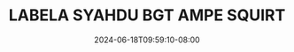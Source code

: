 --- 
title: "LABELA SYAHDU BGT AMPE SQUIRT"
description: "nonton bokep LABELA SYAHDU BGT AMPE SQUIRT yandek full vidio  "
date: 2024-06-18T09:59:10-08:00
file_code: "zo0yeg8tmtfp"
draft: false
cover: "nak1oh8edwadnhir.jpg"
tags: ["LABELA", "SYAHDU", "BGT", "AMPE", "SQUIRT", "bokep-indo", "bokep-viral", "bokep-ig"]
length: 2937
fld_id: "1390197"
foldername: "Ahdasa"
categories: ["Ahdasa"]
views: 114
---